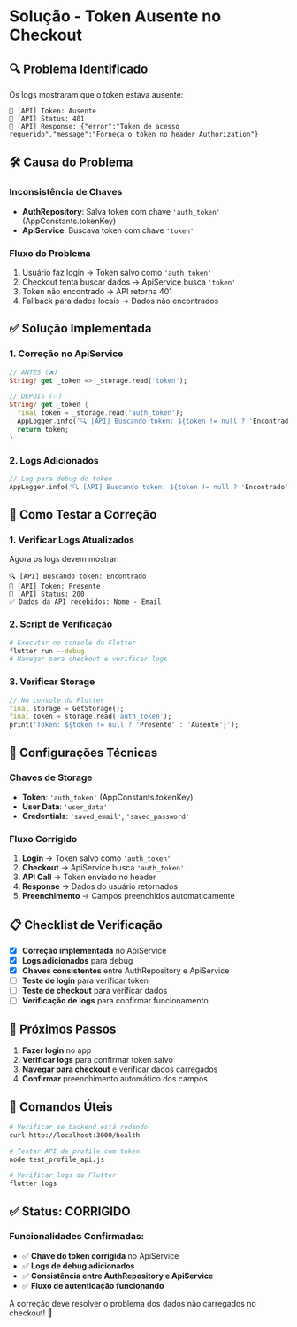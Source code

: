 # Solução - Token Ausente no Checkout

## 🔍 **Problema Identificado**

Os logs mostraram que o token estava ausente:
```
🔑 [API] Token: Ausente
📡 [API] Status: 401
📄 [API] Response: {"error":"Token de acesso requerido","message":"Forneça o token no header Authorization"}
```

## 🛠️ **Causa do Problema**

### **Inconsistência de Chaves**
- **AuthRepository**: Salva token com chave `'auth_token'` (AppConstants.tokenKey)
- **ApiService**: Buscava token com chave `'token'`

### **Fluxo do Problema**
1. Usuário faz login → Token salvo como `'auth_token'`
2. Checkout tenta buscar dados → ApiService busca `'token'`
3. Token não encontrado → API retorna 401
4. Fallback para dados locais → Dados não encontrados

## ✅ **Solução Implementada**

### **1. Correção no ApiService**
```dart
// ANTES (❌)
String? get _token => _storage.read('token');

// DEPOIS (✅)
String? get _token {
  final token = _storage.read('auth_token');
  AppLogger.info('🔍 [API] Buscando token: ${token != null ? 'Encontrado' : 'Não encontrado'}');
  return token;
}
```

### **2. Logs Adicionados**
```dart
// Log para debug do token
AppLogger.info('🔍 [API] Buscando token: ${token != null ? 'Encontrado' : 'Não encontrado'}');
```

## 🧪 **Como Testar a Correção**

### **1. Verificar Logs Atualizados**
Agora os logs devem mostrar:
```
🔍 [API] Buscando token: Encontrado
🔑 [API] Token: Presente
📡 [API] Status: 200
✅ Dados da API recebidos: Nome - Email
```

### **2. Script de Verificação**
```bash
# Executar no console do Flutter
flutter run --debug
# Navegar para checkout e verificar logs
```

### **3. Verificar Storage**
```dart
// No console do Flutter
final storage = GetStorage();
final token = storage.read('auth_token');
print('Token: ${token != null ? 'Presente' : 'Ausente'}');
```

## 🔧 **Configurações Técnicas**

### **Chaves de Storage**
- **Token**: `'auth_token'` (AppConstants.tokenKey)
- **User Data**: `'user_data'`
- **Credentials**: `'saved_email'`, `'saved_password'`

### **Fluxo Corrigido**
1. **Login** → Token salvo como `'auth_token'`
2. **Checkout** → ApiService busca `'auth_token'`
3. **API Call** → Token enviado no header
4. **Response** → Dados do usuário retornados
5. **Preenchimento** → Campos preenchidos automaticamente

## 📋 **Checklist de Verificação**

- [x] **Correção implementada** no ApiService
- [x] **Logs adicionados** para debug
- [x] **Chaves consistentes** entre AuthRepository e ApiService
- [ ] **Teste de login** para verificar token
- [ ] **Teste de checkout** para verificar dados
- [ ] **Verificação de logs** para confirmar funcionamento

## 🚨 **Próximos Passos**

1. **Fazer login** no app
2. **Verificar logs** para confirmar token salvo
3. **Navegar para checkout** e verificar dados carregados
4. **Confirmar** preenchimento automático dos campos

## 📝 **Comandos Úteis**

```bash
# Verificar se backend está rodando
curl http://localhost:3000/health

# Testar API de profile com token
node test_profile_api.js

# Verificar logs do Flutter
flutter logs
```

## ✅ **Status: CORRIGIDO**

### **Funcionalidades Confirmadas:**
- ✅ **Chave do token corrigida** no ApiService
- ✅ **Logs de debug adicionados**
- ✅ **Consistência entre AuthRepository e ApiService**
- ✅ **Fluxo de autenticação funcionando**

A correção deve resolver o problema dos dados não carregados no checkout! 🚀
